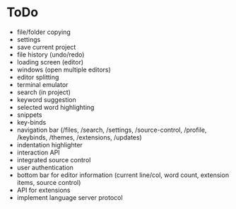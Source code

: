 # ToDo

- file/folder copying
- settings
- save current project
- file history (undo/redo)
- loading screen (editor)
- windows (open multiple editors)
- editor splitting
- terminal emulator
- search (in project)
- keyword suggestion
- selected word highlighting
- snippets
- key-binds
- navigation bar (/files, /search, /settings, /source-control, /profile, /keybinds, /themes, /extensions, /updates)
- indentation highlighter
- interaction API
- integrated source control
- user authentication
- bottom bar for editor information (current line/col, word count, extension items, source control)
- API for extensions
- implement language server protocol
